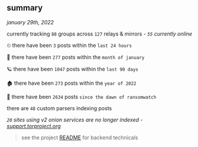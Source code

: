 
## summary
_january 29th, 2022_

currently tracking `88` groups across `127` relays & mirrors - _`55` currently online_

⏲ there have been `3` posts within the `last 24 hours`

🦈 there have been `277` posts within the `month of january`

🪐 there have been `1047` posts within the `last 90 days`

🏚 there have been `273` posts within the `year of 2022`

🦕 there have been `2634` posts `since the dawn of ransomwatch`

there are `48` custom parsers indexing posts

_`20` sites using v2 onion services are no longer indexed - [support.torproject.org](https://support.torproject.org/onionservices/v2-deprecation/)_

> see the project [README](https://github.com/thetanz/ransomwatch#ransomwatch--) for backend technicals
